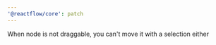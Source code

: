 ```yaml
---
'@reactflow/core': patch
---
```


When node is not draggable, you can't move it with a selection either
